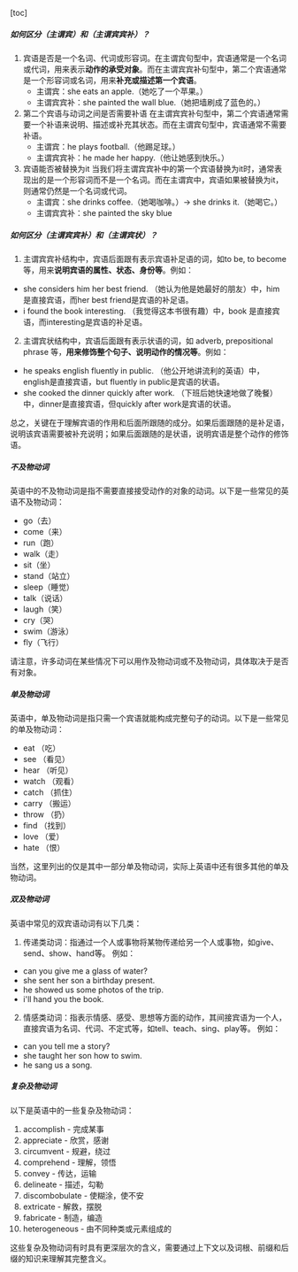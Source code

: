 [toc]
##### 如何区分（主谓宾）和（主谓宾宾补）？

1. 宾语是否是一个名词、代词或形容词。在主谓宾句型中，宾语通常是一个名词或代词，用来表示**动作的承受对象**。而在主谓宾宾补句型中，第二个宾语通常是一个形容词或名词，用来**补充或描述第一个宾语**。
   - 主谓宾：she eats an apple.（她吃了一个苹果。）
   - 主谓宾宾补：she painted the wall blue.（她把墙刷成了蓝色的。）
2. 第二个宾语与动词之间是否需要补语 在主谓宾宾补句型中，第二个宾语通常需要一个补语来说明、描述或补充其状态。而在主谓宾句型中，宾语通常不需要补语。
   - 主谓宾：he plays football.（他踢足球。）
   - 主谓宾宾补：he made her happy.（他让她感到快乐。）
3. 宾语能否被替换为it 当我们将主谓宾宾补中的第一个宾语替换为it时，通常表现出的是一个形容词而不是一个名词。而在主谓宾中，宾语如果被替换为it，则通常仍然是一个名词或代词。
   - 主谓宾：she drinks coffee.（她喝咖啡。）-> she drinks it.（她喝它。）
   - 主谓宾宾补：she painted the sky blue

##### 如何区分（主谓宾宾补）和（主谓宾状）？

1. 主谓宾宾补结构中，宾语后面跟有表示宾语补足语的词，如to be, to become等，用来**说明宾语的属性、状态、身份等**。例如：

- she considers him her best friend. （她认为他是她最好的朋友）中，him 是直接宾语，而her best friend是宾语的补足语。
- i found the book interesting. （我觉得这本书很有趣）中，book 是直接宾语，而interesting是宾语的补足语。

2. 主谓宾状结构中，宾语后面跟有表示状语的词，如 adverb, prepositional phrase 等，**用来修饰整个句子、说明动作的情况等**。例如：

- he speaks english fluently in public. （他公开地讲流利的英语）中，english是直接宾语，but fluently in public是宾语的状语。
- she cooked the dinner quickly after work. （下班后她快速地做了晚餐）中，dinner是直接宾语，但quickly after work是宾语的状语。

总之，关键在于理解宾语的作用和后面所跟随的成分。如果后面跟随的是补足语，说明该宾语需要被补充说明；如果后面跟随的是状语，说明宾语是整个动作的修饰语。

##### 不及物动词

英语中的不及物动词是指不需要直接接受动作的对象的动词。以下是一些常见的英语不及物动词：

- go（去）
- come（来）
- run（跑）
- walk（走）
- sit（坐）
- stand（站立）
- sleep（睡觉）
- talk（说话）
- laugh（笑）
- cry（哭）
- swim（游泳）
- fly（飞行）

请注意，许多动词在某些情况下可以用作及物动词或不及物动词，具体取决于是否有对象。

##### 单及物动词

英语中，单及物动词是指只需一个宾语就能构成完整句子的动词。以下是一些常见的单及物动词：

- eat （吃）
- see （看见）
- hear （听见）
- watch （观看）
- catch （抓住）
- carry （搬运）
- throw （扔）
- find （找到）
- love （爱）
- hate （恨）

当然，这里列出的仅是其中一部分单及物动词，实际上英语中还有很多其他的单及物动词。

##### 双及物动词

英语中常见的双宾语动词有以下几类：

1. 传递类动词：指通过一个人或事物将某物传递给另一个人或事物，如give、send、show、hand等。 例如：

- can you give me a glass of water?
- she sent her son a birthday present.
- he showed us some photos of the trip.
- i'll hand you the book.

2. 情感类动词：指表示情感、感受、思想等方面的动作，其间接宾语为一个人，直接宾语为名词、代词、不定式等，如tell、teach、sing、play等。 例如：

- can you tell me a story?
- she taught her son how to swim.
- he sang us a song.

##### 复杂及物动词

以下是英语中的一些复杂及物动词：

1. accomplish - 完成某事
2. appreciate - 欣赏，感谢
3. circumvent - 规避，绕过
4. comprehend - 理解，领悟
5. convey - 传达，运输
6. delineate - 描述，勾勒
7. discombobulate - 使糊涂，使不安
8. extricate - 解救，摆脱
9. fabricate - 制造，编造
10. heterogeneous - 由不同种类或元素组成的

这些复杂及物动词有时具有更深层次的含义，需要通过上下文以及词根、前缀和后缀的知识来理解其完整含义。